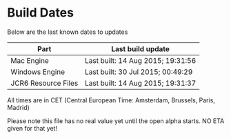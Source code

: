 # Build Dates

Below are the last known dates to updates

Part | Last build update
-----|-----
Mac Engine | Last built: 14 Aug 2015; 19:31:56
Windows Engine | Last built: 30 Jul 2015; 00:49:29
JCR6 Resource Files | Last built: 14 Aug 2015; 19:31:37
All times are in CET (Central European Time: Amsterdam, Brussels, Paris, Madrid)


Please note this file has no real value yet until the open alpha starts. NO ETA given for that yet!
